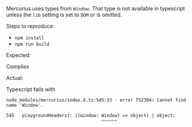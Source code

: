 Mercurius uses types from `Window`. That type is not available in typescript
unless the `lib` setting is set to `DOM` or is omitted.

Steps to reproduce:

- `npm install`
- `npm run build`

Expected:

Compiles

Actual:

Typescript fails with

```
node_modules/mercurius/index.d.ts:545:33 - error TS2304: Cannot find name 'Window'.

545   playgroundHeaders?: ((window: Window) => object) | object;
                                    ~~~~~~
```
